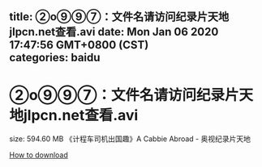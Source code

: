 
title: ②o⑨⑨⑦：文件名请访问纪录片天地jlpcn.net查看.avi
date: Mon Jan 06 2020 17:47:56 GMT+0800 (CST)    
categories: baidu
---

# ②o⑨⑨⑦：文件名请访问纪录片天地jlpcn.net查看.avi
size: 594.60 MB
 《计程车司机出国趣》A Cabbie Abroad - 奥视纪录片天地
 

[How to download](https://bpcam.bemobtrk.com/go/2ceec3aa-1ca2-46d6-b9ff-aaa5c184517c?jno=252)